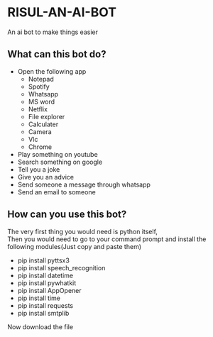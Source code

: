 # RISUL-AN-AI-BOT
An ai bot to make things easier
## What can this bot do?
<ul>
  <li>Open the following app
    <ul>
      <li>Notepad</li>
      <li>Spotify</li>
      <li>Whatsapp</li>
      <li>MS word</li>
      <li>Netflix</li>
      <li>File explorer</li>
      <li>Calculater</li>
      <li>Camera</li>
      <li>Vlc</li>
      <li>Chrome</li>
    </ul>
  </li>
  <li>Play something on youtube</li>
  <li>Search something on google</li>
  <li>Tell you a joke</li>
  <li>Give you an advice</li>
  <li>Send someone a message through whatsapp</li>
  <li>Send an email to someone</li>
  </ul>
  
## How can you use this bot?
  The very first thing you would need is python itself,<br>
  Then you would need to go to your command prompt and install the following modules(Just copy and paste them)
  <ul>
    <li>pip install pyttsx3</li>
    <li>pip install speech_recognition</li>
    <li>pip install datetime</li>
    <li>pip install pywhatkit</li>
    <li>pip install AppOpener</li> 
    <li>pip install time</li>
    <li>pip install requests</li>
    <li>pip install smtplib</li>
  </ul>
  Now download the file
  <a href="https://github.com/Vishistt/RISUL-AN-AI-BOT/archive/refs/heads/main.zip>By clicking here</a>
  <br>
  Done now Enjoy:)

  
  
  
      
  
